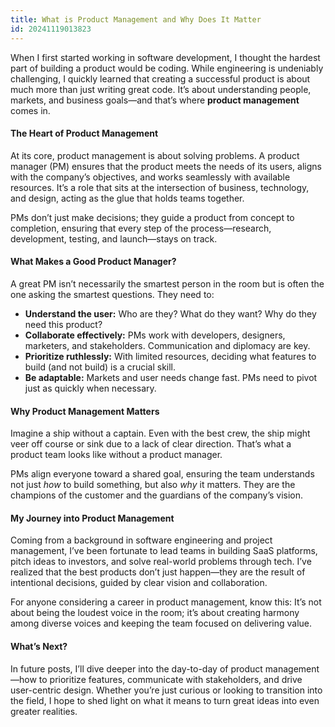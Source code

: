 ```yaml
---
title: What is Product Management and Why Does It Matter
id: 20241119013823
---
```


When I first started working in software development, I thought the hardest part of building a product would be coding. While engineering is undeniably challenging, I quickly learned that creating a successful product is about much more than just writing great code. It’s about understanding people, markets, and business goals—and that’s where **product management** comes in.

#### **The Heart of Product Management**

At its core, product management is about solving problems. A product manager (PM) ensures that the product meets the needs of its users, aligns with the company’s objectives, and works seamlessly with available resources. It’s a role that sits at the intersection of business, technology, and design, acting as the glue that holds teams together.

PMs don’t just make decisions; they guide a product from concept to completion, ensuring that every step of the process—research, development, testing, and launch—stays on track.

#### **What Makes a Good Product Manager?**

A great PM isn’t necessarily the smartest person in the room but is often the one asking the smartest questions. They need to:

- **Understand the user:** Who are they? What do they want? Why do they need this product?
- **Collaborate effectively:** PMs work with developers, designers, marketers, and stakeholders. Communication and diplomacy are key.
- **Prioritize ruthlessly:** With limited resources, deciding what features to build (and not build) is a crucial skill.
- **Be adaptable:** Markets and user needs change fast. PMs need to pivot just as quickly when necessary.

#### **Why Product Management Matters**

Imagine a ship without a captain. Even with the best crew, the ship might veer off course or sink due to a lack of clear direction. That’s what a product team looks like without a product manager.

PMs align everyone toward a shared goal, ensuring the team understands not just _how_ to build something, but also _why_ it matters. They are the champions of the customer and the guardians of the company’s vision.

#### **My Journey into Product Management**

Coming from a background in software engineering and project management, I’ve been fortunate to lead teams in building SaaS platforms, pitch ideas to investors, and solve real-world problems through tech. I’ve realized that the best products don’t just happen—they are the result of intentional decisions, guided by clear vision and collaboration.

For anyone considering a career in product management, know this: It’s not about being the loudest voice in the room; it’s about creating harmony among diverse voices and keeping the team focused on delivering value.

#### **What’s Next?**

In future posts, I’ll dive deeper into the day-to-day of product management—how to prioritize features, communicate with stakeholders, and drive user-centric design. Whether you’re just curious or looking to transition into the field, I hope to shed light on what it means to turn great ideas into even greater realities.